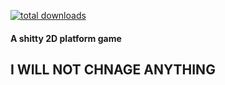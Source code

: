 [![total downloads](https://img.shields.io/github/downloads/TopiSenpai/JumpingFox/total.svg)](https://github.com/TopiSenpai/JumpingFox/releases)

#### A shitty 2D platform game

I WILL NOT CHNAGE ANYTHING
---

